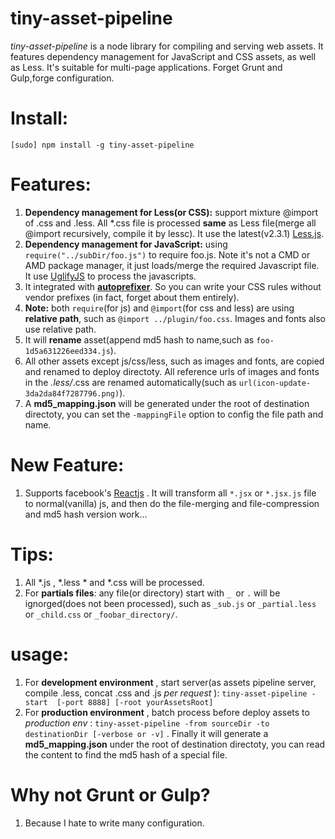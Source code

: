 tiny-asset-pipeline
=====
*tiny-asset-pipeline* is a node library for compiling and serving web assets. 
It features dependency management for JavaScript and CSS assets, as well as Less. It's suitable for multi-page applications. Forget Grunt and Gulp,forge configuration.

Install:
=====
`[sudo] npm install -g tiny-asset-pipeline`

Features:
======
1. **Dependency management for Less(or CSS):** support mixture @import of .css and .less. All *.css file is processed __same__ as Less file(merge all @import recursively, compile it by lessc). It use the latest(v2.3.1) [Less.js](https://github.com/less/less.js).
2. **Dependency management for __JavaScript__:** using `require("../subDir/foo.js")` to require foo.js. Note it's not a CMD or AMD package manager, it just loads/merge the required Javascript file. It use [UglifyJS](https://github.com/mishoo/UglifyJS) to process the javascripts.
3. It integrated with [__autoprefixer__](https://github.com/postcss/autoprefixer). So you can write your CSS rules without vendor prefixes (in fact, forget about them entirely).
4. **Note:** both `require`(for js) and `@import`(for css and less) are using __relative path__, such as `@import ../plugin/foo.css`. Images and fonts also use relative path.
5. It will __rename__ asset(append md5 hash to name,such as `foo-1d5a631226eed334.js`).
6. All other assets except js/css/less, such as images and fonts, are copied and renamed to deploy directoty. All reference urls of images and fonts in the *.less/*.css are renamed automatically(such as `url(icon-update-3da2da84f7287796.png)`).
7. A **md5_mapping.json** will be generated under the root of destination directoty, you can set the `-mappingFile` option to config the file path and name.

New Feature:
==========
1. Supports facebook's [Reactjs](https://facebook.github.io/react/) . It will transform all `*.jsx` or `*.jsx.js` file to normal(vanilla) js, and then do the file-merging and file-compression and md5 hash version work...


Tips:
======
1. All *.js , *.less * and *.css will be processed.
2. For __partials files__: any file(or directory) start with `_ `or `.` will be ignorged(does not been processed), such as `_sub.js` or `_partial.less` or `_child.css` or `_foobar_directory/`.
   
usage:
=====
1. For **development environment** , start server(as assets pipeline server, compile .less, concat .css and .js *per request* ): `tiny-asset-pipeline -start  [-port 8888] [-root yourAssetsRoot]`
2. For **production environment** , batch process before deploy assets to *production env* : `tiny-asset-pipeline -from sourceDir -to destinationDir [-verbose or -v]` . Finally it will generate a **md5_mapping.json** under the root of destination directoty, you can read the content to find the md5 hash of a special file.


Why not Grunt or Gulp?
======
1. Because I hate to write many configuration.



